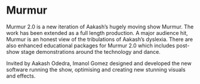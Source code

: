 # Murmur

Murmur 2.0 is a new iteration of Aakash’s hugely moving show Murmur. The work has been extended as a full length production. A major audience hit, Murmur is an honest view of the tribulations of Aakash’s dyslexia. There are also enhanced educational packages for Murmur 2.0 which includes post-show stage demonstrations around the technology and dance.

Invited by Aakash Odedra, Imanol Gomez designed and developed the new software running the show, optimising and creating new stunning visuals and effects.

